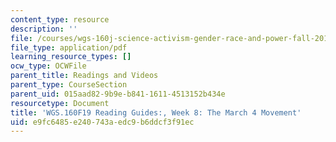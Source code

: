 ```yaml
---
content_type: resource
description: ''
file: /courses/wgs-160j-science-activism-gender-race-and-power-fall-2019/e9fc6485e240743aedc9b6ddcf3f91ec_MITWGS_160F19_Wk8ReadingGuide.pdf
file_type: application/pdf
learning_resource_types: []
ocw_type: OCWFile
parent_title: Readings and Videos
parent_type: CourseSection
parent_uid: 015aad82-9b9e-b841-1611-4513152b434e
resourcetype: Document
title: 'WGS.160F19 Reading Guides:, Week 8: The March 4 Movement'
uid: e9fc6485-e240-743a-edc9-b6ddcf3f91ec
---
```

